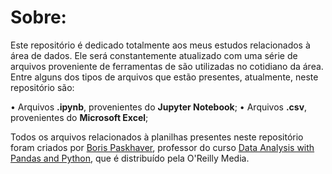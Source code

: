 # Sobre:

Este repositório é dedicado totalmente aos meus estudos relacionados à área de dados. Ele será constantemente atualizado com uma série de arquivos proveniente de ferramentas de são utilizadas no cotidiano da área. Entre alguns dos tipos de arquivos que estão presentes, atualmente, neste repositório são:

• Arquivos **.ipynb**, provenientes do **Jupyter Notebook**;
• Arquivos **.csv**, provenientes do **Microsoft Excel**;

Todos os arquivos relacionados à planilhas presentes neste repositório foram criados por [Boris Paskhaver](https://github.com/paskhaver), professor do curso [Data Analysis with Pandas and Python](https://learning.oreilly.com/course/data-analysis-with/9781788622394/), que é distribuído pela O'Reilly Media.
